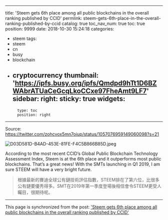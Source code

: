 
---
title: 'Steem gets 6th place among all public blockchains in the overall ranking published by CCID'
permlink: steem-gets-6th-place-in-the-overall-ranking-published-by-ccid
catalog: true
toc_nav_num: true
toc: true
position: 9999
date: 2018-10-30 15:24:18
categories:
- steem
tags:
- steem
- cn
- busy
- blockchain
- cryptocurrency
thumbnail: 'https://ipfs.busy.org/ipfs/Qmdpd9hTt1D6BZWAbrATUaCeGcqLkoCCxe97FheAmt9LF7'
sidebar:
    right:
        sticky: true
widgets:
    -
        type: toc
        position: right
---


Source: https://twitter.com/zohcvox5mn7oiup/status/1057076959149060098?s=21

![D03D581D-B4AD-453E-81FE-F4C5B866B85D.jpeg](https://ipfs.busy.org/ipfs/Qmdpd9hTt1D6BZWAbrATUaCeGcqLkoCCxe97FheAmt9LF7)


According to the most recent CCID’s Global Public Blockchain Technology Assessment Index, Steem is at the 6th place and it outperforms most public blockchains. That’s a great news! With the SMTs launching in Q1 2019, I am sure STEEM will have a very bright future.

> 根據最新的賽迪全球公有鏈技術評估指數，STEEM排在了第六位，比很多公有鏈要優秀得多。SMT在2019年第一季度登場後相信會令STEEM更受人矚目，很期待呢。

- - -

This page is synchronized from the post: ['Steem gets 6th place among all public blockchains in the overall ranking published by CCID'](https://steemit.com/@htliao/steem-gets-6th-place-in-the-overall-ranking-published-by-ccid)
